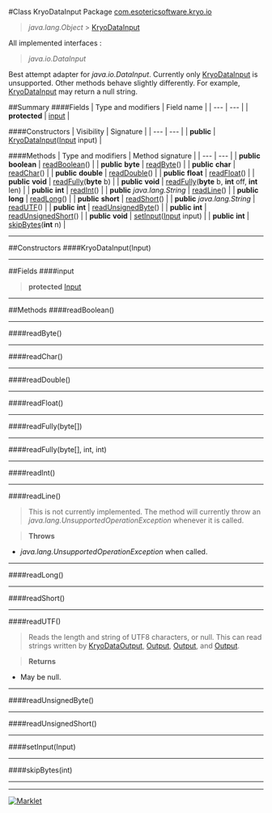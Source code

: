 #Class KryoDataInput
Package [com.esotericsoftware.kryo.io](README.md)<br>

> *java.lang.Object* > [KryoDataInput](KryoDataInput.md)

All implemented interfaces :
> *java.io.DataInput*

Best attempt adapter for *java.io.DataInput*. Currently only [KryoDataInput](KryoDataInput.md) is unsupported. Other methods behave slightly
 differently. For example, [KryoDataInput](KryoDataInput.md) may return a null string.


##Summary
####Fields
| Type and modifiers | Field name |
| --- | --- |
| **protected** | [input](#input) |

####Constructors
| Visibility | Signature |
| --- | --- |
| **public** | [KryoDataInput](#kryodatainputinput)([Input](Input.md) input) |

####Methods
| Type and modifiers | Method signature |
| --- | --- |
| **public** **boolean** | [readBoolean](#readboolean)() |
| **public** **byte** | [readByte](#readbyte)() |
| **public** **char** | [readChar](#readchar)() |
| **public** **double** | [readDouble](#readdouble)() |
| **public** **float** | [readFloat](#readfloat)() |
| **public** **void** | [readFully](#readfullybyte)(**byte** b) |
| **public** **void** | [readFully](#readfullybyte-int-int)(**byte** b, **int** off, **int** len) |
| **public** **int** | [readInt](#readint)() |
| **public** *java.lang.String* | [readLine](#readline)() |
| **public** **long** | [readLong](#readlong)() |
| **public** **short** | [readShort](#readshort)() |
| **public** *java.lang.String* | [readUTF](#readutf)() |
| **public** **int** | [readUnsignedByte](#readunsignedbyte)() |
| **public** **int** | [readUnsignedShort](#readunsignedshort)() |
| **public** **void** | [setInput](#setinputinput)([Input](Input.md) input) |
| **public** **int** | [skipBytes](#skipbytesint)(**int** n) |

---


##Constructors
####KryoDataInput(Input)
> 


---


##Fields
####input
> **protected** [Input](Input.md)

> 

---


##Methods
####readBoolean()
> 


---

####readByte()
> 


---

####readChar()
> 


---

####readDouble()
> 


---

####readFloat()
> 


---

####readFully(byte[])
> 


---

####readFully(byte[], int, int)
> 


---

####readInt()
> 


---

####readLine()
> This is not currently implemented. The method will currently throw an *java.lang.UnsupportedOperationException*
 whenever it is called.

> **Throws**
* *java.lang.UnsupportedOperationException* when called.


---

####readLong()
> 


---

####readShort()
> 


---

####readUTF()
> Reads the length and string of UTF8 characters, or null. This can read strings written by
 [KryoDataOutput](KryoDataOutput.md), [Output](Output.md),
 [Output](Output.md), and
 [Output](Output.md).

> **Returns**
* May be null.


---

####readUnsignedByte()
> 


---

####readUnsignedShort()
> 


---

####setInput(Input)
> 


---

####skipBytes(int)
> 


---

---

[![Marklet](https://img.shields.io/badge/Generated%20by-Marklet-green.svg)](https://github.com/Faylixe/marklet)